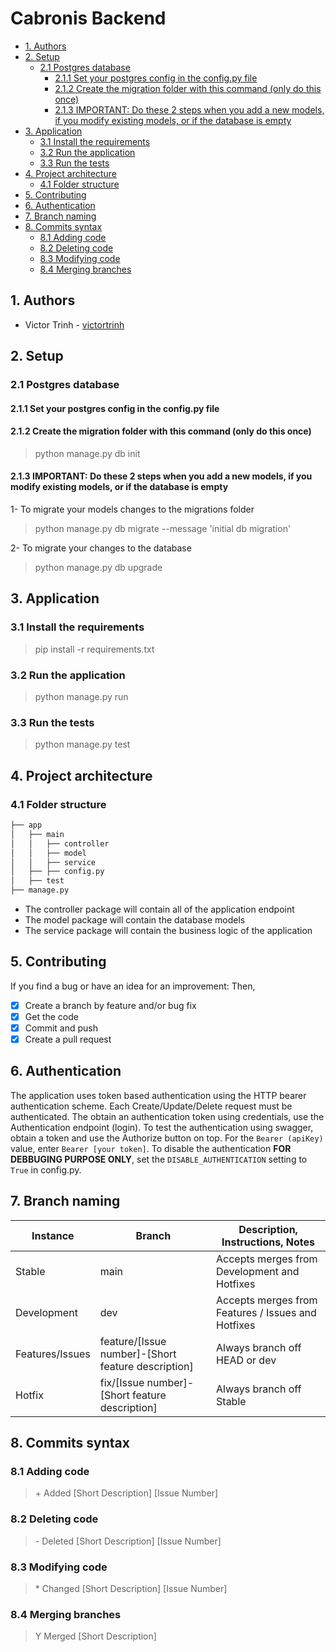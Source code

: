 # Cabronis Backend <!-- omit in toc -->

- [1. Authors](#1-authors)
- [2. Setup](#2-setup)
  - [2.1 Postgres database](#21-postgres-database)
    - [2.1.1 Set your postgres config in the config.py file](#211-set-your-postgres-config-in-the-configpy-file)
    - [2.1.2 Create the migration folder with this command (only do this once)](#212-create-the-migration-folder-with-this-command-only-do-this-once)
    - [2.1.3 IMPORTANT: Do these 2 steps when you add a new models, if you modify existing models, or if the database is empty](#213-important-do-these-2-steps-when-you-add-a-new-models-if-you-modify-existing-models-or-if-the-database-is-empty)
- [3. Application](#3-application)
  - [3.1 Install the requirements](#31-install-the-requirements)
  - [3.2 Run the application](#32-run-the-application)
  - [3.3 Run the tests](#33-run-the-tests)
- [4. Project architecture](#4-project-architecture)
  - [4.1 Folder structure](#41-folder-structure)
- [5. Contributing](#5-contributing)
- [6. Authentication](#6-authentication)
- [7. Branch naming](#7-branch-naming)
- [8. Commits syntax](#8-commits-syntax)
  - [8.1 Adding code](#81-adding-code)
  - [8.2 Deleting code](#82-deleting-code)
  - [8.3 Modifying code](#83-modifying-code)
  - [8.4 Merging branches](#84-merging-branches)

## 1. Authors

- Victor Trinh - [victortrinh](https://github.com/victortrinh)

## 2. Setup

### 2.1 Postgres database

#### 2.1.1 Set your postgres config in the config.py file

#### 2.1.2 Create the migration folder with this command (only do this once)

> python manage.py db init

#### 2.1.3 IMPORTANT: Do these 2 steps when you add a new models, if you modify existing models, or if the database is empty

1- To migrate your models changes to the migrations folder

> python manage.py db migrate --message 'initial db migration'

2- To migrate your changes to the database

> python manage.py db upgrade

## 3. Application

### 3.1 Install the requirements

> pip install -r requirements.txt

### 3.2 Run the application

> python manage.py run

### 3.3 Run the tests

> python manage.py test

## 4. Project architecture

### 4.1 Folder structure

```bash
├── app
│   ├── main
│   │   ├── controller
│   │   ├── model
│   │   ├── service
│   ├── ├── config.py
│   ├── test
├── manage.py
```

- The controller package will contain all of the application endpoint
- The model package will contain the database models
- The service package will contain the business logic of the application

## 5. Contributing

If you find a bug or have an idea for an improvement: Then,

- [x] Create a branch by feature and/or bug fix
- [x] Get the code
- [x] Commit and push
- [x] Create a pull request

## 6. Authentication

The application uses token based authentication using the HTTP bearer authentication scheme.
Each Create/Update/Delete request must be authenticated. The obtain an authentication token using credentials, use the Authentication endpoint (login).
To test the authentication using swagger, obtain a token and use the Authorize button on top. For the `Bearer (apiKey)` value, enter `Bearer [your token]`.
To disable the authentication **FOR DEBBUGING PURPOSE ONLY**, set the `DISABLE_AUTHENTICATION` setting to `True` in config.py.

## 7. Branch naming

| Instance        | Branch                                             | Description, Instructions, Notes                   |
| --------------- | -------------------------------------------------- | -------------------------------------------------- |
| Stable          | main                                             | Accepts merges from Development and Hotfixes       |
| Development     | dev                                                | Accepts merges from Features / Issues and Hotfixes |
| Features/Issues | feature/[Issue number]-[Short feature description] | Always branch off HEAD or dev                      |
| Hotfix          | fix/[Issue number]-[Short feature description]     | Always branch off Stable                           |

## 8. Commits syntax

### 8.1 Adding code

> \+ Added [Short Description] [Issue Number]

### 8.2 Deleting code

> \- Deleted [Short Description] [Issue Number]

### 8.3 Modifying code

> \* Changed [Short Description] [Issue Number]

### 8.4 Merging branches

> Y Merged [Short Description]
